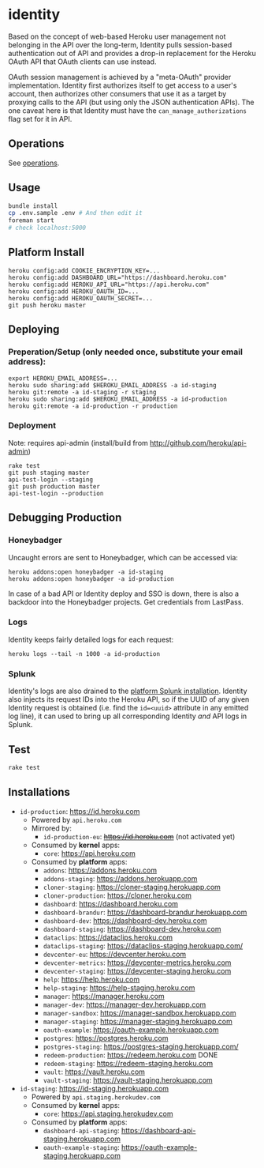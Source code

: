 # identity

Based on the concept of web-based Heroku user management not belonging in the API over the long-term, Identity pulls session-based authentication out of API and provides a drop-in replacement for the Heroku OAuth API that OAuth clients can use instead.

OAuth session management is achieved by a "meta-OAuth" provider implementation. Identity first authorizes itself to get access to a user's account, then authorizes other consumers that use it as a target by proxying calls to the API (but using only the JSON authentication APIs). The one caveat here is that Identity must have the `can_manage_authorizations` flag set for it in API.

## Operations

See [operations](https://github.com/heroku/identity/tree/master/operations.md).

## Usage

``` bash
bundle install
cp .env.sample .env # And then edit it
foreman start
# check localhost:5000
```

## Platform Install

```
heroku config:add COOKIE_ENCRYPTION_KEY=...
heroku config:add DASHBOARD_URL="https://dashboard.heroku.com"
heroku config:add HEROKU_API_URL="https://api.heroku.com"
heroku config:add HEROKU_OAUTH_ID=...
heroku config:add HEROKU_OAUTH_SECRET=...
git push heroku master
```

## Deploying

### Preperation/Setup (only needed once, substitute your email address):

```
export HEROKU_EMAIL_ADDRESS=...
heroku sudo sharing:add $HEROKU_EMAIL_ADDRESS -a id-staging
heroku git:remote -a id-staging -r staging
heroku sudo sharing:add $HEROKU_EMAIL_ADDRESS -a id-production
heroku git:remote -a id-production -r production
```

### Deployment

Note: requires api-admin (install/build from http://github.com/heroku/api-admin)

```
rake test
git push staging master
api-test-login --staging
git push production master
api-test-login --production
```

## Debugging Production

### Honeybadger

Uncaught errors are sent to Honeybadger, which can be accessed via:

    heroku addons:open honeybadger -a id-staging
    heroku addons:open honeybadger -a id-production

In case of a bad API or Identity deploy and SSO is down, there is also a backdoor into the Honeybadger projects. Get credentials from LastPass.

### Logs

Identity keeps fairly detailed logs for each request:

    heroku logs --tail -n 1000 -a id-production

### Splunk

Identity's logs are also drained to the [platform Splunk installation](https://splunk.herokai.com). Identity also injects its request IDs into the Heroku API, so if the UUID of any given Identity request is obtained (i.e. find the `id=<uuid>` attribute in any emitted log line), it can used to bring up all corresponding Identity _and_ API logs in Splunk.

## Test

``` bash
rake test
```

## Installations

* `id-production`: https://id.heroku.com
    * Powered by `api.heroku.com`
    * Mirrored by:
        * `id-production-eu`: ~~https://id.heroku.com~~ (not activated yet)
    * Consumed by **kernel** apps:
       * `core`: https://api.heroku.com
    * Consumed by **platform** apps:
        * `addons`: https://addons.heroku.com
        * `addons-staging`: https://addons.herokuapp.com
        * `cloner-staging`: https://cloner-staging.herokuapp.com
        * `cloner-production`: https://cloner.heroku.com
        * `dashboard`: https://dashboard.heroku.com
        * `dashboard-brandur`: https://dashboard-brandur.herokuapp.com
        * `dashboard-dev`: https://dashboard-dev.heroku.com
        * `dashboard-staging`: https://dashboard-dev.heroku.com
        * `dataclips`: https://dataclips.heroku.com
        * `dataclips-staging`: https://dataclips-staging.herokuapp.com/
        * `devcenter-eu`: https://devcenter.heroku.com
        * `devcenter-metrics`: https://devcenter-metrics.heroku.com
        * `devcenter-staging`: https://devcenter-staging.heroku.com
        * `help`: https://help.heroku.com
        * `help-staging`: https://help-staging.heroku.com
        * `manager`: https://manager.heroku.com
        * `manager-dev`: https://manager-dev.herokuapp.com
        * `manager-sandbox`: https://manager-sandbox.herokuapp.com
        * `manager-staging`: https://manager-staging.herokuapp.com
        * `oauth-example`: https://oauth-example.herokuapp.com
        * `postgres`: https://postgres.heroku.com
        * `postgres-staging`: https://postgres-staging.herokuapp.com/
        * `redeem-production`: https://redeem.heroku.com DONE
        * `redeem-staging`: https://redeem-staging.heroku.com
        * `vault`: https://vault.heroku.com
        * `vault-staging`: https://vault-staging.herokuapp.com
* `id-staging`: https://id-staging.herokuapp.com
    * Powered by `api.staging.herokudev.com`
    * Consumed by **kernel** apps:
       * `core`: https://api.staging.herokudev.com
    * Consumed by **platform** apps:
        * `dashboard-api-staging`: https://dashboard-api-staging.herokuapp.com
        * `oauth-example-staging`: https://oauth-example-staging.herokuapp.com
